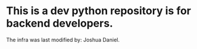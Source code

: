 # This is a dev python repository is for backend developers.
The infra was last modified by: Joshua Daniel.